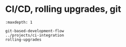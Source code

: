 # CI/CD, rolling upgrades, git




```{toctree}
:maxdepth: 1

git-based-development-flow
../projects/ci-integration
rolling-upgrades
``` 